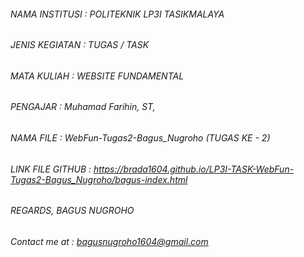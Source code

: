 ###### NAMA INSTITUSI 	: POLITEKNIK LP3I TASIKMALAYA
###### JENIS KEGIATAN 	: TUGAS / TASK
###### MATA KULIAH    	: WEBSITE FUNDAMENTAL
###### PENGAJAR       	: Muhamad Farihin, ST, 
###### NAMA FILE      	: WebFun-Tugas2-Bagus_Nugroho (TUGAS KE - 2)
###### LINK FILE GITHUB : https://brada1604.github.io/LP3I-TASK-WebFun-Tugas2-Bagus_Nugroho/bagus-index.html

###### REGARDS, BAGUS NUGROHO
###### Contact me at : bagusnugroho1604@gmail.com
